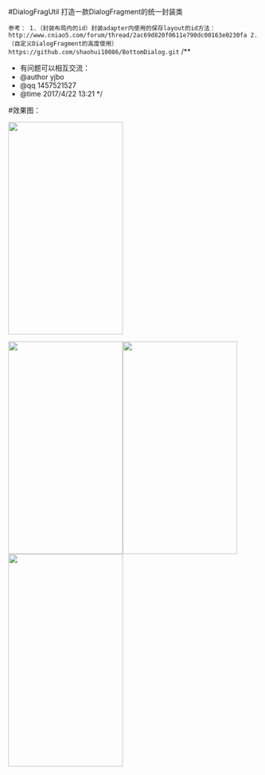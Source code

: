 #DialogFragUtil 打造一款DialogFragment的统一封装类

``
 参考：
   1.（封装布局内的id）封装adapter内使用的保存layout的id方法：http://www.cniao5.com/forum/thread/2ac69d820f0611e790dc00163e0230fa
   2.（自定义DialogFragment的高度使用）https://github.com/shaohui10086/BottomDialog.git
``
/**
 * 有问题可以相互交流：
 * @author yjbo
 * @qq 1457521527
 * @time 2017/4/22 13:21
 */

#效果图：
<p><img src="https://github.com/hytcyjb/DialogFragUtil/blob/master/screenshot/jdfw.gif?raw=true" width="230" height="427"></p>

<p><img src="https://github.com/hytcyjb/DialogFragUtil/blob/master/screenshot/app_pic_1.png?raw=true" width="230" height="427"><img src="https://github.com/hytcyjb/DialogFragUtil/blob/master/screenshot/app_pic_2.png?raw=true" width="230" height="427"><img src="https://github.com/hytcyjb/DialogFragUtil/blob/master/screenshot/app_pic_3.png?raw=true" width="230" height="427"></p>

